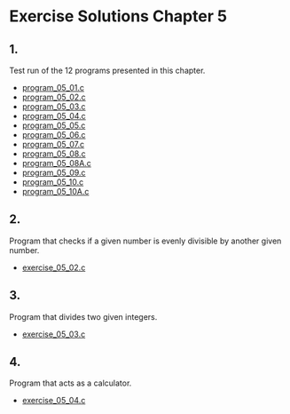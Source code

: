 # Exercise Solutions Chapter 5 #
## 1. ##
Test run of the 12 programs presented in this chapter.  
 - [program_05_01.c](Exercise_01/Program_05_01/program_05_01.c)  
 - [program_05_02.c](Exercise_01/Program_05_02/program_05_02.c)  
 - [program_05_03.c](Exercise_01/Program_05_03/program_05_03.c)  
 - [program_05_04.c](Exercise_01/Program_05_04/program_05_04.c)  
 - [program_05_05.c](Exercise_01/Program_05_05/program_05_05.c)  
 - [program_05_06.c](Exercise_01/Program_05_06/program_05_06.c)  
 - [program_05_07.c](Exercise_01/Program_05_07/program_05_07.c)  
 - [program_05_08.c](Exercise_01/Program_05_08/program_05_08.c)  
 - [program_05_08A.c](Exercise_01/Program_05_08A/program_05_08A.c)  
 - [program_05_09.c](Exercise_01/Program_05_09/program_05_09.c)  
 - [program_05_10.c](Exercise_01/Program_05_10/program_05_10.c)  
 - [program_05_10A.c](Exercise_01/Program_05_10A/program_05_10A.c)  

## 2. ##
Program that checks if a given number is evenly divisible by another given number.  
 - [exercise_05_02.c](Exercise_02/exercise_05_02.c)  

## 3. ##
Program that divides two given integers.  
 - [exercise_05_03.c](Exercise_03/exercise_05_03.c)  

## 4. ##
Program that acts as a calculator.  
 - [exercise_05_04.c](Exercise_04/exercise_05_04.c)  

